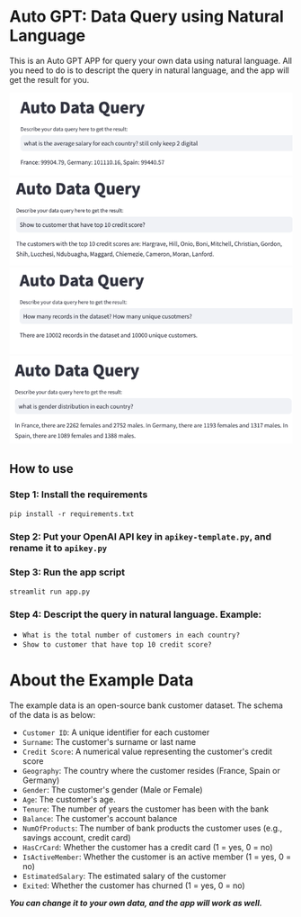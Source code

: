# Auto GPT: Data Query using Natural Language

This is an Auto GPT APP for query your own data using natural language.
All you need to do is to descript the query in natural language, and the app will get the result for you.

![Alt text](images/demo1.png "Demo Instruction")
![Alt text](images/demo2.png "Demo Instruction")
![Alt text](images/demo3.png "Demo Instruction")
![Alt text](images/demo4.png "Demo Instruction")

## How to use

### Step 1: Install the requirements

```shell
pip install -r requirements.txt
```

### Step 2: Put your OpenAI API key in `apikey-template.py`, and rename it to `apikey.py`

### Step 3: Run the app script

```shell
streamlit run app.py
```

### Step 4: Descript the query in natural language. Example:

-   `What is the total number of customers in each country?`
-   `Show to customer that have top 10 credit score?`

# About the Example Data

The example data is an open-source bank customer dataset. The schema of the data is as below:

-   `Customer ID`: A unique identifier for each customer
-   `Surname`: The customer's surname or last name
-   `Credit Score`: A numerical value representing the customer's credit score
-   `Geography`: The country where the customer resides (France, Spain or Germany)
-   `Gender`: The customer's gender (Male or Female)
-   `Age`: The customer's age.
-   `Tenure`: The number of years the customer has been with the bank
-   `Balance`: The customer's account balance
-   `NumOfProducts`: The number of bank products the customer uses (e.g., savings account, credit card)
-   `HasCrCard`: Whether the customer has a credit card (1 = yes, 0 = no)
-   `IsActiveMember`: Whether the customer is an active member (1 = yes, 0 = no)
-   `EstimatedSalary`: The estimated salary of the customer
-   `Exited`: Whether the customer has churned (1 = yes, 0 = no)

**_You can change it to your own data, and the app will work as well._**
